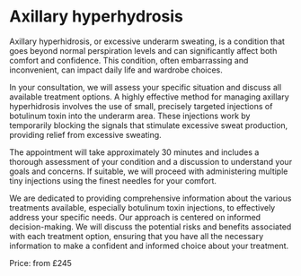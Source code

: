 # Axillary hyperhydrosis

Axillary hyperhidrosis, or excessive underarm sweating, is a condition that goes beyond normal perspiration levels and can significantly affect both comfort and confidence. This condition, often embarrassing and inconvenient, can impact daily life and wardrobe choices.

In your consultation, we will assess your specific situation and discuss all available treatment options. A highly effective method for managing axillary hyperhidrosis involves the use of small, precisely targeted injections of botulinum toxin into the underarm area. These injections work by temporarily blocking the signals that stimulate excessive sweat production, providing relief from excessive sweating.

The appointment will take approximately 30 minutes and includes a thorough assessment of your condition and a discussion to understand your goals and concerns. If suitable, we will proceed with administering multiple tiny injections using the finest needles for your comfort.

We are dedicated to providing comprehensive information about the various treatments available, especially botulinum toxin injections, to effectively address your specific needs. Our approach is centered on informed decision-making. We will discuss the potential risks and benefits associated with each treatment option, ensuring that you have all the necessary information to make a confident and informed choice about your treatment.

Price: from £245



